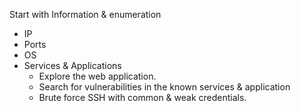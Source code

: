 

Start with Information & enumeration 

* IP
* Ports
* OS
* Services & Applications
  * Explore the web application.
  * Search for vulnerabilities in the known services & application
  * Brute force SSH with common & weak credentials.






